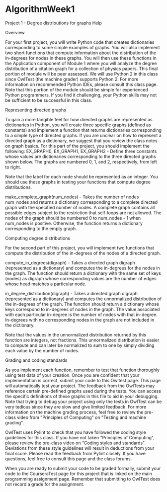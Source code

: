 AlgorithmWeek1
==============
Project 1 - Degree distributions for graphs Help

Overview

For your first project, you will write Python code that creates dictionaries corresponding to some simple examples of graphs. You will also implement two short functions that compute information about the distribution of the in-degrees for nodes in these graphs. You will then use these functions in the Application component of Module 1 where you will analyze the degree distribution of a citation graph for a collection of physics papers. This final portion of module will be peer assessed.
We will use Python 2 in this class since OwlTest (the machine grader) supports Python 2. For more information on recommended Python IDEs, please consult this class page. Note that this portion of the module should be simple for experienced Python programmers. If you find it challenging, your Python skills may not be sufficient to be successful in this class.

Representing directed graphs

To gain a more tangible feel for how directed graphs are represented as dictionaries in Python, you will create three specific graphs (defined as constants) and implement a function that returns dictionaries corresponding to a simple type of directed graphs. If you are unclear on how to represent a directed graph as a dictionary, we suggest that you review the class notes on graph basics. For this part of the project, you should implement the following:
EX_GRAPH0, EX_GRAPH1, EX_GRAPH2 - Define three constants whose values are dictionaries corresponding to the three directed graphs shown below. The graphs are numbered 0, 1, and 2, respectively, from left to right. 

Note that the label for each node should be represented as an integer. You should use these graphs in testing your functions that compute degree distributions.

make_complete_graph(num_nodes) - Takes the number of nodes num_nodes and returns a dictionary corresponding to a complete directed graph with the specified number of nodes. A complete graph contains all possible edges subject to the restriction that self-loops are not allowed. The nodes of the graph should be numbered 0 to num_nodes - 1 when num_nodes is positive. Otherwise, the function returns a dictionary corresponding to the empty graph.

Computing degree distributions

For the second part of this project, you will implement two functions that compute the distribution of the in-degrees of the nodes of a directed graph.

compute_in_degrees(digraph) - Takes a directed graph digraph (represented as a dictionary) and computes the in-degrees for the nodes in the graph. The function should return a dictionary with the same set of keys (nodes) as digraph whose corresponding values are the number of edges whose head matches a particular node.

in_degree_distribution(digraph) - Takes a directed graph digraph (represented as a dictionary) and computes the unnormalized distribution of the in-degrees of the graph. The function should return a dictionary whose keys correspond to in-degrees of nodes in the graph. The value associated with each particular in-degree is the number of nodes with that in-degree. In-degrees with no corresponding nodes in the graph are not included in the dictionary.

Note that the values in the unnormalized distribution returned by this function are integers, not fractions. This unnormalized distribution is easier to compute and can later be normalized to sum to one by simply dividing each value by the number of nodes.

Grading and coding standards

As you implement each function, remember to test that function thoroughly using test data of your creation. Once you are confident that your implementation is correct, submit your code to this Owltest page. This page will automatically test your project. The feedback from the OwlTests may reference certain pre-defined graphs used during the tests. You can access the specific definitions of these graphs in this file to aid in your debugging.
Note that trying to debug your project using only the tests in OwlTest can be very tedious since they are slow and give limited feedback. For more information on the machine grading process, feel free to review the pre-class video from "Principles of Computing" on "Testing and machine grading".

OwlTest uses Pylint to check that you have followed the coding style guidelines for this class. If you have not taken "Principles of Computing", please review the pre-class video on "Coding styles and standards". Deviations from these style guidelines will result in deductions from your final score. Please read the feedback from Pylint closely. If you have questions, feel free to consult this page and the class forums.

When you are ready to submit your code to be graded formally, submit your code to the CourseraTest page for this project that is linked on the main programming assignment page. Remember that submitting to OwlTest does not record a grade for the assignment.
